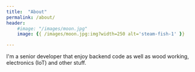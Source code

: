 ```yaml
---
title:  "About"
permalink: /about/
header:
    #image: "/images/moon.jpg"
    image: {{ /images/moon.jpg:img?width=250 alt='steam-fish-1' }}

---
```

I'm a senior developer that enjoy backend code as well as wood working, electronics (IoT) and other stuff.